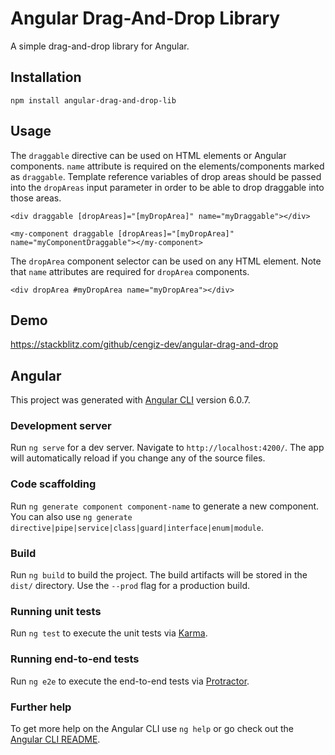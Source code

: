 # Angular Drag-And-Drop Library

A simple drag-and-drop library for Angular.

## Installation

`npm install angular-drag-and-drop-lib`

## Usage

The `draggable` directive can be used on HTML elements or Angular components. `name` attribute is required on the elements/components marked as `draggable`. Template reference variables of drop areas should be passed into the `dropAreas` input parameter in order to be able to drop draggable into those areas.

    <div draggable [dropAreas]="[myDropArea]" name="myDraggable"></div>

    <my-component draggable [dropAreas]="[myDropArea]" name="myComponentDraggable"></my-component>

The `dropArea` component selector can be used on any HTML element. Note that `name` attributes are required for `dropArea` components.

    <div dropArea #myDropArea name="myDropArea"></div>

## Demo

https://stackblitz.com/github/cengiz-dev/angular-drag-and-drop

## Angular

This project was generated with [Angular CLI](https://github.com/angular/angular-cli) version 6.0.7.

### Development server

Run `ng serve` for a dev server. Navigate to `http://localhost:4200/`. The app will automatically reload if you change any of the source files.

### Code scaffolding

Run `ng generate component component-name` to generate a new component. You can also use `ng generate directive|pipe|service|class|guard|interface|enum|module`.

### Build

Run `ng build` to build the project. The build artifacts will be stored in the `dist/` directory. Use the `--prod` flag for a production build.

### Running unit tests

Run `ng test` to execute the unit tests via [Karma](https://karma-runner.github.io).

### Running end-to-end tests

Run `ng e2e` to execute the end-to-end tests via [Protractor](http://www.protractortest.org/).

### Further help

To get more help on the Angular CLI use `ng help` or go check out the [Angular CLI README](https://github.com/angular/angular-cli/blob/master/README.md).

